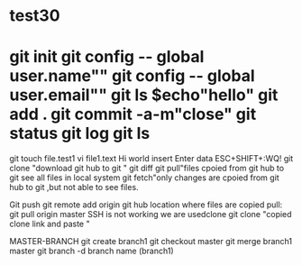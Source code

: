 # test30
git init
git  config -- global user.name""
git  config -- global user.email""
git ls
$echo"hello"
git add .
git commit -a-m"close"
git status
git log
git ls
==============
git touch file.test1
vi file1.text
Hi world
insert
Enter data
ESC+SHIFT+:WQ!
git clone "download git hub to git "
git diff
git pull"files cpoied from git hub to git see all files in local system
git fetch"only changes are cpoied from git hub to git ,but not able to see files.


Git push
git remote add origin git hub location where files are copied 
pull:
git pull origin master
SSH is not working we are usedclone
git clone "copied clone link and paste "

MASTER-BRANCH
git create branch1
git checkout master
git merge branch1 master
git branch -d branch name (branch1)
